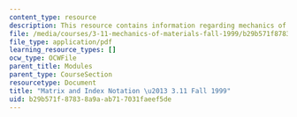 ```yaml
---
content_type: resource
description: This resource contains information regarding mechanics of materials.
file: /media/courses/3-11-mechanics-of-materials-fall-1999/b29b571f87838a9aab717031faeef5de_MIT3_11F99_index.pdf
file_type: application/pdf
learning_resource_types: []
ocw_type: OCWFile
parent_title: Modules
parent_type: CourseSection
resourcetype: Document
title: "Matrix and Index Notation \u2013 3.11 Fall 1999"
uid: b29b571f-8783-8a9a-ab71-7031faeef5de
---
```

